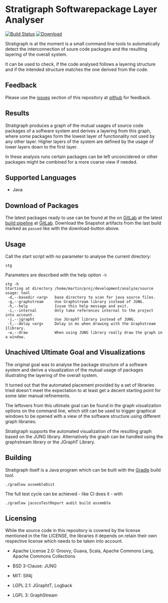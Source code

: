 # Stratigraph Softwarepackage Layer Analyser

[![Build Status](https://img.shields.io/gitlab/pipeline/provocon/stratigraph.svg)](https://gitlab.com/provocon/stratigraph/pipelines)
[![Download](https://img.shields.io/badge/Download-Snapshot-blue)](https://gitlab.com/provocon/stratigraph/-/jobs/artifacts/master/download?job=build)


Stratigraph is at the moment is a small command line tools to automatically
detect the interconnection of soure code packages and the resulting layering
of the overall system.

It can be used to check, if the code analysed follows a layering structure and
if the intended structure matches the one derived from the code.


## Feedback

Please use the [issues][issues] section of this repository at [github][github] 
for feedback. 


## Results

Stratigraph produces a graph of the mutual usages of source code packages of a 
software system and derives a layering from this graph, where some packages form
the lowest layer of functionality not used by any other layer. Higher layers
of the system are defined by the usage of lower layers down to the first layer.

In these analysis runs certain packages can be left unconcidered or other
packages might be combined for a more coarse view if needed.


## Supported Languages

* Java


## Download of Packages

The latest packages ready to use can be found at the on [GitLab][gitlab] at the
latest [build pipeline](https://gitlab.com/provocon/stratigraph/pipelines)
at [GitLab][gitlab]. Download the Snapshot artifacts from the last build marked
as `passed` like with the download-button above.


## Usage

Call the start script with no parameter to analyse the current directory:

```
stg
```

Parameters are described with the help option `-h`

```
stg -h
Starting at directory /home/martin/proj/development/analyze/source
usage: tool
 -d,--basedir <arg>   base directory to scan for java source files.
 -g,--graphstream     Use Graphstream library instead of JUNG.
 -h,--help            Issue this help message and exit.
 -i,--internal        Only take references internal to the project into account.
 -j,--jgrapht         Use JGraphT library instead of JUNG.
 -t,--delay <arg>     Delay in ms when drawing with the Graphstream 1library.
 -w,--draw            When using JUNG library really draw the graph in a window.
```


## Unachived Ultimate Goal and Visualizations

The original goal was to analyse the package structure of a software system
and derive a visualization of the mutual usage of packages illustrating the
layering of the overall system.

It turned out that the automated placement provided by a set of libraries
tried doesn't meet the expectation to at least get a decent starting point
for some later manual refinements.

The leftovers from this ultimate goal can be found in the graph visualization
options on the command line, which still can be used to trigger graphical
windows to be opened with a view of the software structure using different
graph libraries.

Stratigraph supports the automated visualization of the resulting graph based
on the JUNG library. Alternatively the graph can be handled using the
graphstream library or the JGraphT Library.

## Building

Stratigraph itself is a Java program which can be built with the [Gradle][gradle]
build tool.

```
./gradlew assembleDist
```

The full test cycle can be achieved - like CI does it - with

```
./gradlew jacocoTestReport audit build assemble
```


## Licensing

While the source code in this repository is covered by the license mentioned
in the file LICENSE, the libraries it depends on retain their own respective
license which needs to be taken into account.

* Apache License 2.0: Groovy, Guava, Scala,
                      Apache Commons Lang, Apache Commons Collections

* BSD 3-Clause: JUNG

* MIT: Slf4j

* LGPL 2.1: JGraphtT, Logback

* LGPL 3: GraphStream


[issues]: https://github.com/provocon/stratigraph/issues
[github]: https://github.com/provocon/stratigraph
[gitlab]: https://gitlab.com/provocon/stratigraph
[gradle]: https://gradle.org/
